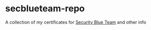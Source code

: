 # secblueteam-repo
A collection of my certificates for [Security Blue Team](https://securityblue.team/) and other info
